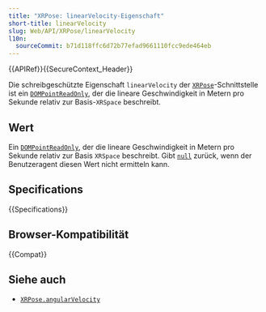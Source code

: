 ```yaml
---
title: "XRPose: linearVelocity-Eigenschaft"
short-title: linearVelocity
slug: Web/API/XRPose/linearVelocity
l10n:
  sourceCommit: b71d118ffc6d72b77efad9661110fcc9ede464eb
---
```


{{APIRef}}{{SecureContext_Header}}

Die schreibgeschützte Eigenschaft `linearVelocity` der
[`XRPose`](/de/docs/Web/API/XRPose)-Schnittstelle ist ein [`DOMPointReadOnly`](/de/docs/Web/API/DOMPointReadOnly), der die lineare Geschwindigkeit in Metern pro Sekunde relativ zur Basis-<code>XRSpace</code> beschreibt.

## Wert

Ein [`DOMPointReadOnly`](/de/docs/Web/API/DOMPointReadOnly), der die lineare Geschwindigkeit in Metern
pro Sekunde relativ zur Basis <code>XRSpace</code> beschreibt. Gibt [`null`](/de/docs/Web/JavaScript/Reference/Operators/null)
zurück, wenn der Benutzeragent diesen Wert nicht ermitteln kann.

## Specifications

{{Specifications}}

## Browser-Kompatibilität

{{Compat}}

## Siehe auch

- [`XRPose.angularVelocity`](/de/docs/Web/API/XRPose/angularVelocity)
